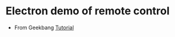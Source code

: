 # Electron demo of remote control
- From Geekbang [Tutorial](https://time.geekbang.org/course/detail/100044201-191151)